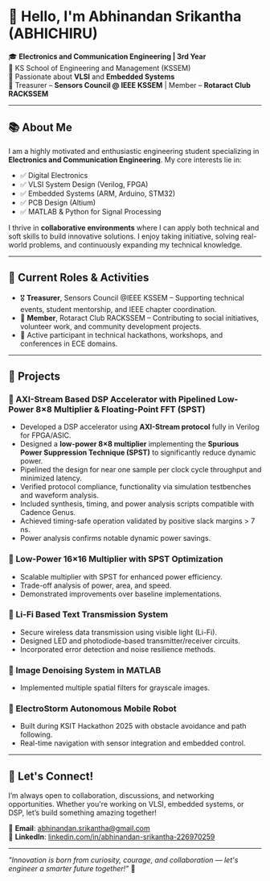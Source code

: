 # 👋 Hello, I'm Abhinandan Srikantha (ABHICHIRU)

🎓 **Electronics and Communication Engineering | 3rd Year**  
🏫 KS School of Engineering and Management (KSSEM)  
🔧 Passionate about **VLSI** and **Embedded Systems**  
👥 Treasurer – **Sensors Council @ IEEE KSSEM** | Member – **Rotaract Club RACKSSEM**

---

## 📚 About Me

I am a highly motivated and enthusiastic engineering student specializing in **Electronics and Communication Engineering**. My core interests lie in:

- ✅ Digital Electronics
- ✅ VLSI System Design (Verilog, FPGA)
- ✅ Embedded Systems (ARM, Arduino, STM32)
- ✅ PCB Design (Altium)
- ✅ MATLAB & Python for Signal Processing

I thrive in **collaborative environments** where I can apply both technical and soft skills to build innovative solutions. I enjoy taking initiative, solving real-world problems, and continuously expanding my technical knowledge.

---

## 💼 Current Roles & Activities

- 🎖 **Treasurer**, Sensors Council @IEEE KSSEM – Supporting technical events, student mentorship, and IEEE chapter coordination.  
- 🤝 **Member**, Rotaract Club RACKSSEM – Contributing to social initiatives, volunteer work, and community development projects.  
- 🧠 Active participant in technical hackathons, workshops, and conferences in ECE domains.

---

## 🚀 Projects

### 🔹 AXI-Stream Based DSP Accelerator with Pipelined Low-Power 8×8 Multiplier & Floating-Point FFT (SPST)

- Developed a DSP accelerator using **AXI-Stream protocol** fully in Verilog for FPGA/ASIC.  
- Designed a **low-power 8×8 multiplier** implementing the **Spurious Power Suppression Technique (SPST)** to significantly reduce dynamic power.  
- Pipelined the design for near one sample per clock cycle throughput and minimized latency.  
- Verified protocol compliance, functionality via simulation testbenches and waveform analysis.  
- Included synthesis, timing, and power analysis scripts compatible with Cadence Genus.  
- Achieved timing-safe operation validated by positive slack margins > 7 ns.  
- Power analysis confirms notable dynamic power savings.

### 🔹 Low-Power 16×16 Multiplier with SPST Optimization

- Scalable multiplier with SPST for enhanced power efficiency.  
- Trade-off analysis of power, area, and speed.  
- Demonstrated improvements over baseline implementations.

### 🔹 Li-Fi Based Text Transmission System

- Secure wireless data transmission using visible light (Li-Fi).  
- Designed LED and photodiode-based transmitter/receiver circuits.  
- Incorporated error detection and noise resilience methods.

### 🔹 Image Denoising System in MATLAB

- Implemented multiple spatial filters for grayscale images.  

### 🔹 ElectroStorm Autonomous Mobile Robot

- Built during KSIT Hackathon 2025 with obstacle avoidance and path following.  
- Real-time navigation with sensor integration and embedded control.

---

## 🤝 Let's Connect!

I’m always open to collaboration, discussions, and networking opportunities. Whether you're working on VLSI, embedded systems, or DSP, let’s build something amazing together!

📧 **Email**: abhinandan.srikantha@gmail.com  
🔗 **LinkedIn**: [linkedin.com/in/abhinandan-srikantha-226970259](https://www.linkedin.com/in/abhinandan-srikantha-226970259)

---

*"Innovation is born from curiosity, courage, and collaboration — let's engineer a smarter future together!"* 🚀

